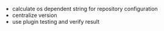* calculate os dependent string for repository configuration
* centralize version
* use plugin testing and verify result 